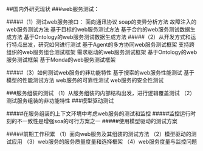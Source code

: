 ##国内外研究现状
###web服务测试：

#####（1）测试web服务接口：
面向通讯协议 soap的变异分析方法
故障注入的web服务测试方法
基于目标的web服务测试方法
基于合约的web服务测试数据生成方法
基于Ontology的web服务测试数据生成方法
#####（2）从开发方式和运行特点出发，研究如何进行测试
基于Agent的多方协同web服务测试框架
支持跨组织的web服务组合测试框架
需求驱动的web服务测试框架
基于Ontology的web服务测试框架
基于Monda的web服务测试框架

#####（3）如何测试web服务的非功能特性
基于搜索的web服务性能测试
基于模型的性能测试方法
web服务的可靠性测试
web服务的安全性测试

###服务组装的测试
（1）从服务组装的内部结构出发，进行逻辑覆盖测试
（2）测试服务组装的非功能特性
###模型驱动测试

#####在服务组装的上下文环境中考虑web服务的测试和监控
#####监控运行时刻的不一致性是增强soa的可行方案之一
#####使用模型驱动的测试方案

#####前期工作积累
（1）面向web服务及其组装的测试方法
（2）模型驱动的测试应用
（3）web服务的服务质量度量和选择框架
（4）web服务度量与监控问题


